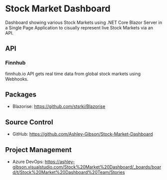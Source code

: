 # Stock Market Dashboard
Dashboard showing various Stock Markets using .NET Core Blazor Server in a Single Page Application to cisually represent live Stock Markets via an API.

## API

### Finnhub

finnhub.io API gets real time data from global stock markets using Webhooks.

## Packages

- Blazorise: https://github.com/stsrki/Blazorise

## Source Control

- GitHub: https://github.com/Ashley-Gibson/Stock-Market-Dashboard

## Project Management

- Azure DevOps: https://ashley-gibson.visualstudio.com/Stock%20Market%20Dashboard/_boards/board/t/Stock%20Market%20Dashboard%20Team/Stories
